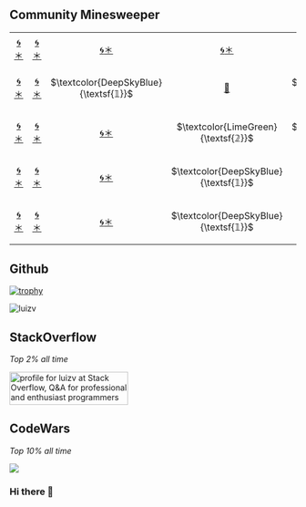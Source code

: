## Community Minesweeper
<div align="center">
  
<!-- BEGIN MINESWEEP BOARD -->
<table border="0"><tbody><tr><td align="center" width=60 height=60><a href="https://minesweep-nine.vercel.app/reveal/0/0">🌀</a><a href="https://minesweep-nine.vercel.app/flag/0/0?state=set">＊</a></td><td align="center" width=60 height=60><a href="https://minesweep-nine.vercel.app/reveal/0/1">🌀</a><a href="https://minesweep-nine.vercel.app/flag/0/1?state=set">＊</a></td><td align="center" width=60 height=60><a href="https://minesweep-nine.vercel.app/reveal/0/2">🌀</a><a href="https://minesweep-nine.vercel.app/flag/0/2?state=set">＊</a></td><td align="center" width=60 height=60><a href="https://minesweep-nine.vercel.app/reveal/0/3">🌀</a><a href="https://minesweep-nine.vercel.app/flag/0/3?state=set">＊</a></td><td align="center" width=60 height=60><a href="https://minesweep-nine.vercel.app/reveal/0/4">🌀</a><a href="https://minesweep-nine.vercel.app/flag/0/4?state=set">＊</a></td></tr><tr><td align="center" width=60 height=60><a href="https://minesweep-nine.vercel.app/reveal/1/0">🌀</a><a href="https://minesweep-nine.vercel.app/flag/1/0?state=set">＊</a></td><td align="center" width=60 height=60><a href="https://minesweep-nine.vercel.app/reveal/1/1">🌀</a><a href="https://minesweep-nine.vercel.app/flag/1/1?state=set">＊</a></td><td align="center" width=60 height=60>

$\textcolor{DeepSkyBlue}{\textsf{𝟙}}$

</td><td align="center" width=60 height=60><a href="https://minesweep-nine.vercel.app/flag/1/3?state=unset">🚩</a></td><td align="center" width=60 height=60>

$\textcolor{DeepSkyBlue}{\textsf{𝟙}}$

</td></tr><tr><td align="center" width=60 height=60><a href="https://minesweep-nine.vercel.app/reveal/2/0">🌀</a><a href="https://minesweep-nine.vercel.app/flag/2/0?state=set">＊</a></td><td align="center" width=60 height=60><a href="https://minesweep-nine.vercel.app/reveal/2/1">🌀</a><a href="https://minesweep-nine.vercel.app/flag/2/1?state=set">＊</a></td><td align="center" width=60 height=60><a href="https://minesweep-nine.vercel.app/reveal/2/2">🌀</a><a href="https://minesweep-nine.vercel.app/flag/2/2?state=set">＊</a></td><td align="center" width=60 height=60>

$\textcolor{LimeGreen}{\textsf{𝟚}}$

</td><td align="center" width=60 height=60>

$\textcolor{DeepSkyBlue}{\textsf{𝟙}}$

</td></tr><tr><td align="center" width=60 height=60><a href="https://minesweep-nine.vercel.app/reveal/3/0">🌀</a><a href="https://minesweep-nine.vercel.app/flag/3/0?state=set">＊</a></td><td align="center" width=60 height=60><a href="https://minesweep-nine.vercel.app/reveal/3/1">🌀</a><a href="https://minesweep-nine.vercel.app/flag/3/1?state=set">＊</a></td><td align="center" width=60 height=60><a href="https://minesweep-nine.vercel.app/reveal/3/2">🌀</a><a href="https://minesweep-nine.vercel.app/flag/3/2?state=set">＊</a></td><td align="center" width=60 height=60>

$\textcolor{DeepSkyBlue}{\textsf{𝟙}}$

</td><td align="center" width=60 height=60> </td></tr><tr><td align="center" width=60 height=60><a href="https://minesweep-nine.vercel.app/reveal/4/0">🌀</a><a href="https://minesweep-nine.vercel.app/flag/4/0?state=set">＊</a></td><td align="center" width=60 height=60><a href="https://minesweep-nine.vercel.app/reveal/4/1">🌀</a><a href="https://minesweep-nine.vercel.app/flag/4/1?state=set">＊</a></td><td align="center" width=60 height=60><a href="https://minesweep-nine.vercel.app/reveal/4/2">🌀</a><a href="https://minesweep-nine.vercel.app/flag/4/2?state=set">＊</a></td><td align="center" width=60 height=60>

$\textcolor{DeepSkyBlue}{\textsf{𝟙}}$

</td><td align="center" width=60 height=60> </td></tr></tbody></table>
<!-- END MINESWEEP BOARD -->

</div>

## Github
<!-- Only commenting out because it's cool, despite it didn't reflect my top languages and true stats becuz only consider public repos. 
[![Luiz's github stats](https://github-readme-stats.vercel.app/api?username=luizv&show_icons=true)](https://github.com/luizv)   [![Top Langs](https://github-readme-stats.vercel.app/api/top-langs/?username=luizv&layout=compact)](https://github.com/luizv)
 -->
[![trophy](https://github-profile-trophy.vercel.app/?username=luizv&rank=SECRET,SSS,SS,S,AAA,AA,A,B)](https://github.com/ryo-ma/github-profile-trophy)



<p><img align="center" src="https://github-readme-streak-stats.herokuapp.com/?user=luizv&" alt="luizv" /></p>

<!-- <p>&nbsp;<img align="center" src="https://github-readme-stats.vercel.app/api?username=luizv&show_icons=true&locale=en" alt="luizv" /></p> -->
<!-- ![Metrics](https://metrics.lecoq.io/luizv?template=classic&base.header=0&gists=1&lines=1&config.timezone=America%2FToronto) -->
<!-- https://myreadme.vercel.app/api/embed/luizv?panels=userstatistics,toprepositories,toplanguages,commitgraph -->

## StackOverflow
<i>Top 2% all time</i>

<a href="https://stackoverflow.com/users/6704959/luizv"><img src="https://stackoverflow.com/users/flair/6704959.png" width="208" height="58" alt="profile for luizv at Stack Overflow, Q&amp;A for professional and enthusiast programmers" title="profile for luizv at Stack Overflow, Q&amp;A for professional and enthusiast programmers"></a>

<!-- [![Luizv StackOverflow](https://stackoverflow-badge.herokuapp.com/api/StackOverflowBadge/6704959)](https://stackoverflow.com/users/6704959/luizv) -->

## CodeWars
<i>Top 10% all time</i>

<a href="https://www.codewars.com/users/luizv/stats"><img src="https://www.codewars.com/users/luizv/badges/large"></a>


### Hi there 👋

<!--
**luizv/luizv** is a ✨ _special_ ✨ repository because its `README.md` (this file) appears on your GitHub profile.

Here are some ideas to get you started:

- 🔭 I’m currently working on 
- 🌱 I’m currently learning ...
- 👯 I’m looking to collaborate on ...
- 🤔 I’m looking for help with ...
- 💬 Ask me about ...
- 📫 How to reach me: ...
- 😄 Pronouns: ...
- ⚡ Fun fact: ...
-->
